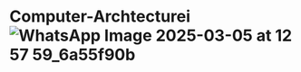 # Computer-Archtecturei  ![WhatsApp Image 2025-03-05 at 12 57 59_6a55f90b](https://github.com/user-attachments/assets/f3ccd132-940d-4e41-bba3-6182b163ec55)
